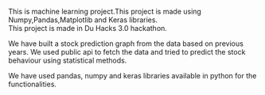 This is machine learning project.This project is made using Numpy,Pandas,Matplotlib and Keras libraries.<br>
This project is made in Du Hacks 3.0 hackathon.

We have built a stock prediction graph from the data based on previous years. We used public api to fetch the data and tried to predict the stock behaviour using statistical methods.

We have used pandas, numpy and keras libraries available in python for the functionalities.

